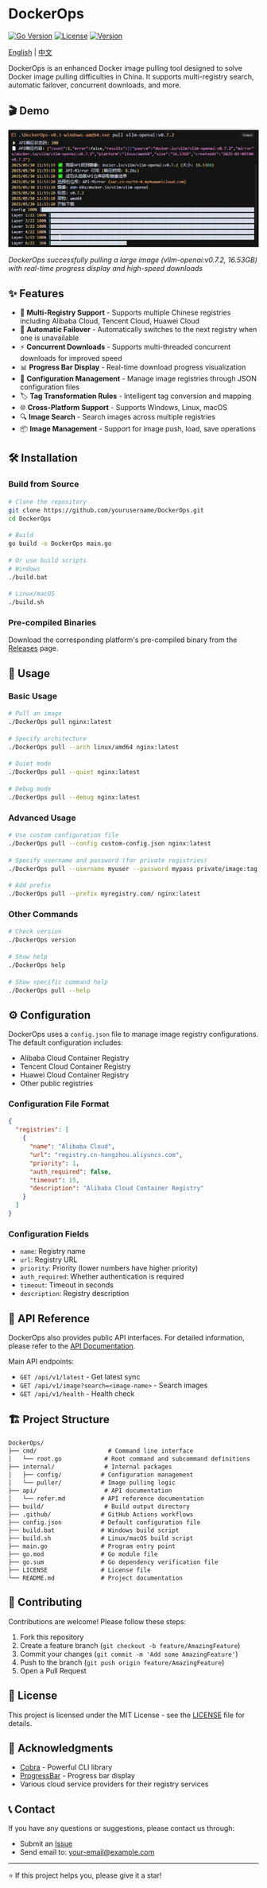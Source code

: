 # DockerOps

[![Go Version](https://img.shields.io/badge/Go-1.24+-blue.svg)](https://golang.org)
[![License](https://img.shields.io/badge/License-MIT-green.svg)](LICENSE)
[![Version](https://img.shields.io/badge/Version-v2.0.0-orange.svg)](https://github.com/yourusername/DockerOps/releases)

[English](./README.md) | [中文](./README_CN.md)

DockerOps is an enhanced Docker image pulling tool designed to solve Docker image pulling difficulties in China. It supports multi-registry search, automatic failover, concurrent downloads, and more.

## 🎬 Demo

![DockerOps Demo](test-speed.png)

*DockerOps successfully pulling a large image (vllm-openai:v0.7.2, 16.53GB) with real-time progress display and high-speed downloads*

## ✨ Features

- 🚀 **Multi-Registry Support** - Supports multiple Chinese registries including Alibaba Cloud, Tencent Cloud, Huawei Cloud
- 🔄 **Automatic Failover** - Automatically switches to the next registry when one is unavailable
- ⚡ **Concurrent Downloads** - Supports multi-threaded concurrent downloads for improved speed
- 📊 **Progress Bar Display** - Real-time download progress visualization
- 🔧 **Configuration Management** - Manage image registries through JSON configuration files
- 🏷️ **Tag Transformation Rules** - Intelligent tag conversion and mapping
- 🌐 **Cross-Platform Support** - Supports Windows, Linux, macOS
- 🔍 **Image Search** - Search images across multiple registries
- 📦 **Image Management** - Support for image push, load, save operations

## 🛠️ Installation

### Build from Source

```bash
# Clone the repository
git clone https://github.com/yourusername/DockerOps.git
cd DockerOps

# Build
go build -o DockerOps main.go

# Or use build scripts
# Windows
./build.bat

# Linux/macOS
./build.sh
```

### Pre-compiled Binaries

Download the corresponding platform's pre-compiled binary from the [Releases](https://github.com/yourusername/DockerOps/releases) page.

## 📖 Usage

### Basic Usage

```bash
# Pull an image
./DockerOps pull nginx:latest

# Specify architecture
./DockerOps pull --arch linux/amd64 nginx:latest

# Quiet mode
./DockerOps pull --quiet nginx:latest

# Debug mode
./DockerOps pull --debug nginx:latest
```

### Advanced Usage

```bash
# Use custom configuration file
./DockerOps pull --config custom-config.json nginx:latest

# Specify username and password (for private registries)
./DockerOps pull --username myuser --password mypass private/image:tag

# Add prefix
./DockerOps pull --prefix myregistry.com/ nginx:latest
```

### Other Commands

```bash
# Check version
./DockerOps version

# Show help
./DockerOps help

# Show specific command help
./DockerOps pull --help
```

## ⚙️ Configuration

DockerOps uses a `config.json` file to manage image registry configurations. The default configuration includes:

- Alibaba Cloud Container Registry
- Tencent Cloud Container Registry
- Huawei Cloud Container Registry
- Other public registries

### Configuration File Format

```json
{
  "registries": [
    {
      "name": "Alibaba Cloud",
      "url": "registry.cn-hangzhou.aliyuncs.com",
      "priority": 1,
      "auth_required": false,
      "timeout": 15,
      "description": "Alibaba Cloud Container Registry"
    }
  ]
}
```

### Configuration Fields

- `name`: Registry name
- `url`: Registry URL
- `priority`: Priority (lower numbers have higher priority)
- `auth_required`: Whether authentication is required
- `timeout`: Timeout in seconds
- `description`: Registry description

## 🔌 API Reference

DockerOps also provides public API interfaces. For detailed information, please refer to the [API Documentation](api/refer.md).

Main API endpoints:

- `GET /api/v1/latest` - Get latest sync
- `GET /api/v1/image?search=<image-name>` - Search images
- `GET /api/v1/health` - Health check

## 🏗️ Project Structure

```
DockerOps/
├── cmd/                    # Command line interface
│   └── root.go            # Root command and subcommand definitions
├── internal/              # Internal packages
│   ├── config/           # Configuration management
│   └── puller/           # Image pulling logic
├── api/                   # API documentation
│   └── refer.md          # API reference documentation
├── build/                 # Build output directory
├── .github/              # GitHub Actions workflows
├── config.json           # Default configuration file
├── build.bat             # Windows build script
├── build.sh              # Linux/macOS build script
├── main.go               # Program entry point
├── go.mod                # Go module file
├── go.sum                # Go dependency verification file
├── LICENSE               # License file
└── README.md             # Project documentation
```

## 🤝 Contributing

Contributions are welcome! Please follow these steps:

1. Fork this repository
2. Create a feature branch (`git checkout -b feature/AmazingFeature`)
3. Commit your changes (`git commit -m 'Add some AmazingFeature'`)
4. Push to the branch (`git push origin feature/AmazingFeature`)
5. Open a Pull Request

## 📝 License

This project is licensed under the MIT License - see the [LICENSE](LICENSE) file for details.

## 🙏 Acknowledgments

- [Cobra](https://github.com/spf13/cobra) - Powerful CLI library
- [ProgressBar](https://github.com/schollz/progressbar) - Progress bar display
- Various cloud service providers for their registry services

## 📞 Contact

If you have any questions or suggestions, please contact us through:

- Submit an [Issue](https://github.com/yourusername/DockerOps/issues)
- Send email to: your-email@example.com

---

⭐ If this project helps you, please give it a star! 
